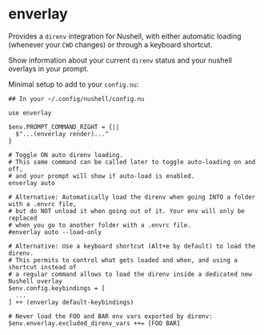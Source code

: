 # enverlay

Provides a `direnv` integration for Nushell, with either automatic loading
(whenever your `CWD` changes) or through a keyboard shortcut.

Show information about your current `direnv` status and your nushell overlays
in your prompt.

Minimal setup to add to your `config.nu`:

```nushell
## In your ~/.config/nushell/config.nu

use enverlay

$env.PROMPT_COMMAND_RIGHT = {||
  $"...(enverlay render)..."
}

# Toggle ON auto direnv loading.
# This same command can be called later to toggle auto-loading on and off,
# and your prompt will show if auto-load is enabled.
enverlay auto

# Alternative: Automatically load the direnv when going INTO a folder with a .envrc file,
# but do NOT unload it when going out of it. Your env will only be replaced
# when you go to another folder with a .envrc file.
#enverlay auto --load-only

# Alternative: Use a keyboard shortcut (Alt+e by default) to load the direnv.
# This permits to control what gets loaded and when, and using a shortcut instead of
# a regular command allows to load the direnv inside a dedicated new Nushell overlay
$env.config.keybindings = [
  ...
] ++ (enverlay default-keybindings)

# Never load the FOO and BAR env vars exported by direnv:
$env.enverlay.excluded_direnv_vars ++= [FOO BAR]
```
